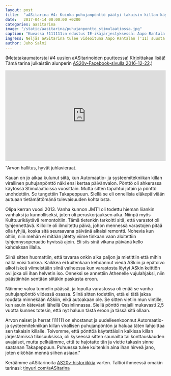 ```yaml
---
layout: post
title:  "aASitarina #4: Kuinka puhujanpönttö päätyi takaisin killan käyttöön"
date:   2017-04-14 00:00:00 +0200
categories: aasitarina
image: "/static/aasitarina/puhujanpontto_stimulaatiossa.jpg"
caption: "Kuvassa !111111:n edustus IE-ikäjärjestyksessä: Aapo Rantala ('13), Juho Sundin ('08), Salla Ojala ('09), Antti-Ville Vaari ('10), Ville Tissari ('10), Antti Toivanen ('11), Laura Gröhn ('12), Henry Sanmark ('13), Mikko Mustonen ('14), Eero Santamala ('14), Jan Juvonen ('15), Sami Pukkila ('15), Noora Salminen ('16), Kaisa Hynynen ('16). (© Konsta Hölttä)"
ingress: Neljäs aASitarina tulee videoituna Aapo Rantalan ('11) suusta Stimulaation koktailtilaisuudessa 2015. !111111:n tervehdyksen yhteydessä hän kertoo tarinan, kuinka JMT1:n remontin seurauksena killan puhujanpönttö päätyi hänen kämpilleen sekä videolla lopulta Stimulaatio-lahjana takaisin killan päänvaivaksi. Videon kruunaa Juho Sundinin kuhaläppä.
author: Juho Salmi
---
```


(Metatakaumatorstai #4 uusien aASitarinoiden puutteessa! Kirjoittakaa lisää! Tämä tarina julkaistiin alunperin [AS20v-Facebook-sivulla 2016-12-22](https://www.facebook.com/AS20v/posts/442102656177425).)

<div style="position:relative;height:0;padding-bottom:56.25%"><iframe src="https://www.youtube.com/embed/-ebSlFOJMyM?ecver=2" frameborder="0" style="position:absolute;width:100%;height:100%;left:0" allowfullscreen></iframe></div>

"Arvon hallitus, hyvät juhlavieraat.

Kauan on jo aikaa kulunut siitä, kun Automaatio- ja systeemitekniikan killan virallinen puhujanpönttö näki ensi kertaa päivänvalon. Pönttö oli ahkerassa käytössä Stimulaatioissa vuosittain. Mutta sitten tapahtui jotain ja pönttö unohdettiin. Se tungettiin Takapeppuun. Siellä se eli onnellisia eläkepäiviään autuaan tietämättömänä tulevaisuuden kohtalosta.

Olipa kerran vuosi 2013. Vanha kunnon JMT1 oli todettu hieman liiankin vanhaksi ja kunnolliseksi, joten oli peruskorjauksen aika. Niinpä myös Kulttuurikäytävä remontoitiin. Tämä tietenkin tarkoitti sitä, että varastot oli tyhjennettävä. Killoille oli ilmoitettu päivä, johon mennessä varastojen pitää olla tyhjiä, koska sitä seuraavana päivänä alkaisi remontti. Nohevia kun oltiin, niin mehän ei mitään jätetty viime tinkaan vaan aloitettiin tyhjennysoperaatio hyvissä ajoin. Eli siis sinä vikana päivänä kello kahdeksan illalla.

Siinä sitten huomattiin, että tavaraa onkin aika paljon ja mietittiin että mihin näitä voisi tunkea. Kaikkea ei kuitenkaan kehdannut viedä ASkiin ja epätoivo alkoi iskeä viimeistään siinä vaiheessa kun varastosta löytyi ASkin keittiön ovi joka oli ihan helvetin iso. Onneksi se annettiin Athenelle vujulahjaksi, niin päästiinhän sentään siitäkin paskasta eroon.

Näimme valoa tunnelin päässä, ja lopulta varastossa oli enää se vanha puhujanpönttö viidessä osassa. Siinä sitten todettiin, että ei tätä jaksa roudata minnekään ASkiin, eikä autoakaan ole. Se sitten vietiin mun vintille, kun asuin kätevästi lähellä Ossinlinnassa. Siellä pönttö majaili mukavasti 2,5 vuotta kunnes totesin, että nyt haluun tästä eroon ja tässä sitä ollaan.

Arvon naiset ja herrat !111111 on ehostanut ja uudelleenkoonnut Automaatio- ja systeemitekniikan killan virallisen puhujanpöntön ja haluaa täten lahjoittaa sen takaisin killalle. Toivomme, että pönttöä käytettäisiin kaikissa killan järjestämissä tilaisuuksissa, oli kyseessä sitten saunailta tai konttauskauden avajaiset, mutta pelkäämme, että te hajotatte tän ja viette takasin sinne saatanan Takapeppuun. Puhuessa tulee kuitenkin aina ihan hirveä jano, joten eiköhän mennä siihen asiaan."

Keräämme aASitarinoita [AS20v-historiikkia](https://www.facebook.com/AS20v/) varten. Taltioi ihmeessä omakin tarinasi: [tinyurl.com/aASitarina](http://tinyurl.com/aASitarina)
